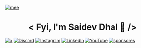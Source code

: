 [![mee](https://i.imgur.com/q5YNdzQ.png)](https://devwtf.in)

<h1 align="center">< Fyi, I'm Saidev Dhal 🧠 /></h1>

[![x](https://img.shields.io/twitter/follow/SaidevDhal
)](https://dub.sh/saidev-twitter) [![Discord](https://img.shields.io/discord/1066657049313816606?style=social&logo=Discord
)](https://l.devwtf.in/discord) [![Instagram](https://img.shields.io/badge/Instagram-%23E4405F.svg?style=social&logo=Instagram)](https://dub.sh/saidev-instagram) [![LinkedIn](https://img.shields.io/badge/LinkedIn-%230077B5.svg?style=social&logo=linkedin)](https://dub.sh/saidev-linkedin) [![YouTube](https://img.shields.io/youtube/channel/subscribers/UC5pAe0zPiPCtFSZn5NwSvmg
)](https://dub.sh/skidgod) [![sponsores](https://img.shields.io/github/sponsors/SkidGod4444?style=social&logo=github
)](https://github.com/sponsors/SkidGod4444)
